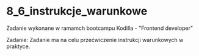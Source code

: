 # 8_6_instrukcje_warunkowe

Zadanie wykonane w ramamch bootcampu Kodilla - "Frontend developer"

Zadanie:
Zadanie ma na celu przećwiczenie instrukcji warunkowych w praktyce.
